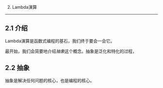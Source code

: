 2. Lambda演算
---

## 2.1 介绍
Lambda演算是函数式编程的基石，我们终于要会一会它。

最开始，我们会简要地介绍*抽象*这个概念。抽象是泛化和特化的过程，


## 2.2 抽象
抽象是解决任何问题的核心，也是编程的核心。
